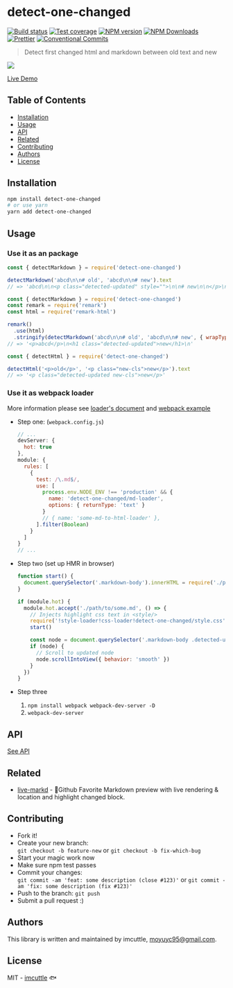 # detect-one-changed

[![Build status](https://img.shields.io/travis/imcuttle/detect-one-changed/master.svg?style=flat-square)](https://travis-ci.org/imcuttle/detect-one-changed)
[![Test coverage](https://img.shields.io/codecov/c/github/imcuttle/detect-one-changed.svg?style=flat-square)](https://codecov.io/github/imcuttle/detect-one-changed?branch=master)
[![NPM version](https://img.shields.io/npm/v/detect-one-changed.svg?style=flat-square)](https://www.npmjs.com/package/detect-one-changed)
[![NPM Downloads](https://img.shields.io/npm/dm/detect-one-changed.svg?style=flat-square&maxAge=43200)](https://www.npmjs.com/package/detect-one-changed)
[![Prettier](https://img.shields.io/badge/code_style-prettier-ff69b4.svg?style=flat-square)](https://prettier.io/)
[![Conventional Commits](https://img.shields.io/badge/Conventional%20Commits-1.0.0-yellow.svg?style=flat-square)](https://conventionalcommits.org)

> Detect first changed html and markdown between old text and new

![](https://i.loli.net/2018/10/28/5bd58a95c6b7d.gif)

[Live Demo](https://imcuttle.github.io/detect-one-changed/)

## Table of Contents

<!-- toc -->

- [Installation](#installation)
- [Usage](#usage)
- [API](#api)
- [Related](#related)
- [Contributing](#contributing)
- [Authors](#authors)
- [License](#license)

<!-- tocstop -->

## Installation

```bash
npm install detect-one-changed
# or use yarn
yarn add detect-one-changed
```

## Usage

### Use it as an package

```javascript
const { detectMarkdown } = require('detect-one-changed')

detectMarkdown('abcd\n\n# old', 'abcd\n\n# new').text
// => 'abcd\n\n<p class="detected-updated" style="">\n\n# new\n\n</p>\n'
```

```javascript
const { detectMarkdown } = require('detect-one-changed')
const remark = require('remark')
const html = require('remark-html')

remark()
  .use(html)
  .stringify(detectMarkdown('abcd\n\n# old', 'abcd\n\n# new', { wrapType: 'ast' }).ast)
// => '<p>abcd</p>\n<h1 class="detected-updated">new</h1>\n'
```

```javascript
const { detectHtml } = require('detect-one-changed')

detectHtml('<p>old</p>', '<p class="new-cls">new</p>').text
// => '<p class="detected-updated new-cls">new</p>'
```

### Use it as webpack loader

More information please see [loader's document](./docs/loader.md) and [webpack example](./examples/webpack)

- Step one: (`webpack.config.js`)

  ```javascript
  // ...
  devServer: {
    hot: true
  },
  module: {
    rules: [
      {
        test: /\.md$/,
        use: [
          process.env.NODE_ENV !== 'production' && {
            name: 'detect-one-changed/md-loader',
            options: { returnType: 'text' }
          }
          // { name: 'some-md-to-html-loader' },
        ].filter(Boolean)
      }
    ]
  }
  // ...
  ```

- Step two (set up HMR in browser)

  ```javascript
  function start() {
    document.querySelector('.markdown-body').innerHTML = require('./path/to/some.md')
  }

  if (module.hot) {
    module.hot.accept('./path/to/some.md', () => {
      // Injects highlight css text in <style/>
      require('!style-loader!css-loader!detect-one-changed/style.css')
      start()

      const node = document.querySelector('.markdown-body .detected-updated')
      if (node) {
        // Scroll to updated node
        node.scrollIntoView({ behavior: 'smooth' })
      }
    })
  }
  ```

- Step three
  1. `npm install webpack webpack-dev-server -D`
  2. `webpack-dev-server`

## API

[See API](./docs/api.md)

## Related

- [live-markd](https://github.com/imcuttle/live-markd) - 📝Github Favorite Markdown preview with live rendering & location and highlight changed block.

## Contributing

- Fork it!
- Create your new branch:  
  `git checkout -b feature-new` or `git checkout -b fix-which-bug`
- Start your magic work now
- Make sure npm test passes
- Commit your changes:  
  `git commit -am 'feat: some description (close #123)'` or `git commit -am 'fix: some description (fix #123)'`
- Push to the branch: `git push`
- Submit a pull request :)

## Authors

This library is written and maintained by imcuttle, <a href="mailto:moyuyc95@gmail.com">moyuyc95@gmail.com</a>.

## License

MIT - [imcuttle](https://github.com/imcuttle) 🐟
